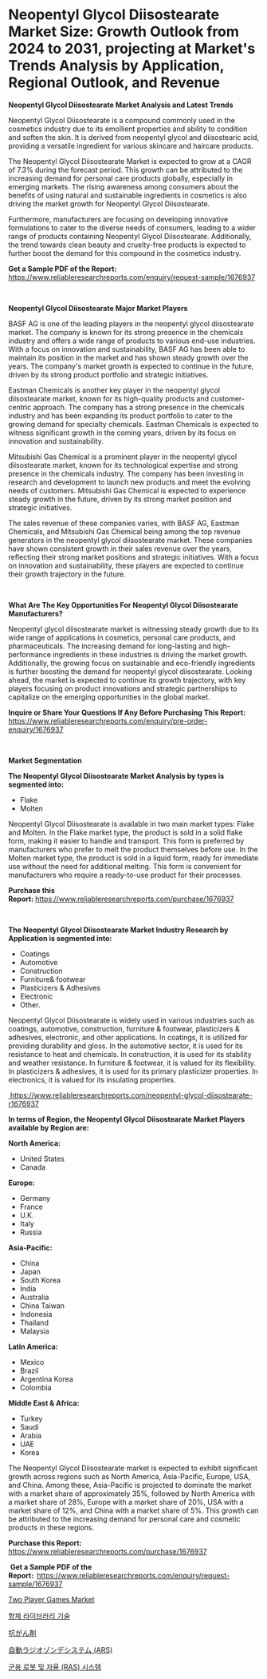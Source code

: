 <p><h1>Neopentyl Glycol Diisostearate Market Size: Growth Outlook from 2024 to 2031, projecting at Market's Trends Analysis by Application, Regional Outlook, and Revenue</h1></p><p><strong>Neopentyl Glycol Diisostearate Market Analysis and Latest Trends</strong></p>
<p><p>Neopentyl Glycol Diisostearate is a compound commonly used in the cosmetics industry due to its emollient properties and ability to condition and soften the skin. It is derived from neopentyl glycol and diisostearic acid, providing a versatile ingredient for various skincare and haircare products.</p><p>The Neopentyl Glycol Diisostearate Market is expected to grow at a CAGR of 7.3% during the forecast period. This growth can be attributed to the increasing demand for personal care products globally, especially in emerging markets. The rising awareness among consumers about the benefits of using natural and sustainable ingredients in cosmetics is also driving the market growth for Neopentyl Glycol Diisostearate.</p><p>Furthermore, manufacturers are focusing on developing innovative formulations to cater to the diverse needs of consumers, leading to a wider range of products containing Neopentyl Glycol Diisostearate. Additionally, the trend towards clean beauty and cruelty-free products is expected to further boost the demand for this compound in the cosmetics industry.</p></p>
<p><strong>Get a Sample PDF of the Report:&nbsp;</strong> <a href="https://www.reliableresearchreports.com/enquiry/request-sample/1676937">https://www.reliableresearchreports.com/enquiry/request-sample/1676937</a></p>
<p>&nbsp;</p>
<p><strong>Neopentyl Glycol Diisostearate Major Market Players</strong></p>
<p><p>BASF AG is one of the leading players in the neopentyl glycol diisostearate market. The company is known for its strong presence in the chemicals industry and offers a wide range of products to various end-use industries. With a focus on innovation and sustainability, BASF AG has been able to maintain its position in the market and has shown steady growth over the years. The company's market growth is expected to continue in the future, driven by its strong product portfolio and strategic initiatives.</p><p>Eastman Chemicals is another key player in the neopentyl glycol diisostearate market, known for its high-quality products and customer-centric approach. The company has a strong presence in the chemicals industry and has been expanding its product portfolio to cater to the growing demand for specialty chemicals. Eastman Chemicals is expected to witness significant growth in the coming years, driven by its focus on innovation and sustainability.</p><p>Mitsubishi Gas Chemical is a prominent player in the neopentyl glycol diisostearate market, known for its technological expertise and strong presence in the chemicals industry. The company has been investing in research and development to launch new products and meet the evolving needs of customers. Mitsubishi Gas Chemical is expected to experience steady growth in the future, driven by its strong market position and strategic initiatives.</p><p>The sales revenue of these companies varies, with BASF AG, Eastman Chemicals, and Mitsubishi Gas Chemical being among the top revenue generators in the neopentyl glycol diisostearate market. These companies have shown consistent growth in their sales revenue over the years, reflecting their strong market positions and strategic initiatives. With a focus on innovation and sustainability, these players are expected to continue their growth trajectory in the future.</p></p>
<p>&nbsp;</p>
<p><strong>What Are The Key Opportunities For Neopentyl Glycol Diisostearate Manufacturers?</strong></p>
<p><p>Neopentyl glycol diisostearate market is witnessing steady growth due to its wide range of applications in cosmetics, personal care products, and pharmaceuticals. The increasing demand for long-lasting and high-performance ingredients in these industries is driving the market growth. Additionally, the growing focus on sustainable and eco-friendly ingredients is further boosting the demand for neopentyl glycol diisostearate. Looking ahead, the market is expected to continue its growth trajectory, with key players focusing on product innovations and strategic partnerships to capitalize on the emerging opportunities in the global market.</p></p>
<p><strong>Inquire or Share Your Questions If Any Before Purchasing This Report:</strong> <a href="https://www.reliableresearchreports.com/enquiry/pre-order-enquiry/1676937">https://www.reliableresearchreports.com/enquiry/pre-order-enquiry/1676937</a></p>
<p>&nbsp;</p>
<p><strong>Market Segmentation</strong></p>
<p><strong>The Neopentyl Glycol Diisostearate Market Analysis by types is segmented into:</strong></p>
<p><ul><li>Flake</li><li>Molten</li></ul></p>
<p><p>Neopentyl Glycol Diisostearate is available in two main market types: Flake and Molten. In the Flake market type, the product is sold in a solid flake form, making it easier to handle and transport. This form is preferred by manufacturers who prefer to melt the product themselves before use. In the Molten market type, the product is sold in a liquid form, ready for immediate use without the need for additional melting. This form is convenient for manufacturers who require a ready-to-use product for their processes.</p></p>
<p><strong>Purchase this Report:&nbsp;</strong><a href="https://www.reliableresearchreports.com/purchase/1676937">https://www.reliableresearchreports.com/purchase/1676937</a></p>
<p>&nbsp;</p>
<p><strong>The Neopentyl Glycol Diisostearate Market Industry Research by Application is segmented into:</strong></p>
<p><ul><li>Coatings</li><li>Automotive</li><li>Construction</li><li>Furniture& footwear</li><li>Plasticizers & Adhesives</li><li>Electronic</li><li>Other.</li></ul></p>
<p><p>Neopentyl Glycol Diisostearate is widely used in various industries such as coatings, automotive, construction, furniture & footwear, plasticizers & adhesives, electronic, and other applications. In coatings, it is utilized for providing durability and gloss. In the automotive sector, it is used for its resistance to heat and chemicals. In construction, it is used for its stability and weather resistance. In furniture & footwear, it is valued for its flexibility. In plasticizers & adhesives, it is used for its primary plasticizer properties. In electronics, it is valued for its insulating properties.</p></p>
<p><a href="https://www.reliableresearchreports.com/neopentyl-glycol-diisostearate-r1676937">&nbsp;https://www.reliableresearchreports.com/neopentyl-glycol-diisostearate-r1676937</a></p>
<p><strong>In terms of Region, the Neopentyl Glycol Diisostearate Market Players available by Region are:</strong></p>
<p>
    <p> <strong> North America: </strong>
        <ul>
            <li>United States</li>
            <li>Canada</li>
        </ul>
        </p> 
    <p> <strong> Europe: </strong>
        <ul>
            <li>Germany</li>
            <li>France</li>
            <li>U.K.</li>
            <li>Italy</li>
            <li>Russia</li>
        </ul>
        </p> 
    <p> <strong> Asia-Pacific: </strong>
        <ul>
            <li>China</li>
            <li>Japan</li>
            <li>South Korea</li>
            <li>India</li>
            <li>Australia</li>
            <li>China Taiwan</li>
            <li>Indonesia</li>
            <li>Thailand</li>
            <li>Malaysia</li>
        </ul>
        </p> 
    <p> <strong> Latin America: </strong>
        <ul>
            <li>Mexico</li>
            <li>Brazil</li>
            <li>Argentina Korea</li>
            <li>Colombia</li>
        </ul>
        </p> 
    <p> <strong> Middle East & Africa: </strong>
        <ul>
            <li>Turkey</li>
            <li>Saudi</li>
            <li>Arabia</li>
            <li>UAE</li>
            <li>Korea</li>
        </ul>
    </p>
    </p>
<p><p>The Neopentyl Glycol Diisostearate market is expected to exhibit significant growth across regions such as North America, Asia-Pacific, Europe, USA, and China. Among these, Asia-Pacific is projected to dominate the market with a market share of approximately 35%, followed by North America with a market share of 28%, Europe with a market share of 20%, USA with a market share of 12%, and China with a market share of 5%. This growth can be attributed to the increasing demand for personal care and cosmetic products in these regions.</p></p>
<p><strong>Purchase this Report: </strong><a href="https://www.reliableresearchreports.com/purchase/1676937">https://www.reliableresearchreports.com/purchase/1676937</a></p>
<p>&nbsp;<strong>Get a Sample PDF of the Report:&nbsp;&nbsp;</strong><a href="https://www.reliableresearchreports.com/enquiry/request-sample/1676937">https://www.reliableresearchreports.com/enquiry/request-sample/1676937</a></p>
<p><strong></strong></p>
<p><p><a href="https://github.com/Chiragrp22/Market-Research-Report-List-5/blob/main/two-player-games-market.md">Two Player Games Market</a></p><p><a href="https://medium.com/@edaunhshhs/%ED%95%AD%EC%B2%B4-%EB%9D%BC%EC%9D%B4%EB%B8%8C%EB%9F%AC%EB%A6%AC-%EA%B8%B0%EC%88%A0-%EC%8B%9C%EC%9E%A5-%EB%B6%84%EC%84%9D-%EB%B0%8F-2024%EB%85%84%EB%B6%80%ED%84%B0-2031%EB%85%84%EA%B9%8C%EC%A7%80%EC%9D%98-%EA%B7%9C%EB%AA%A8-%EC%98%88%EC%B8%A1-18f205a7a090">항체 라이브러리 기술</a></p><p><a href="https://medium.com/@munroco657/%E6%8A%97%E7%99%8C%E5%89%A4%E5%B8%82%E5%A0%B4%E8%A6%8F%E6%A8%A1%E3%81%AF-%E3%82%B0%E3%83%AD%E3%83%BC%E3%83%90%E3%83%AB%E7%94%A3%E6%A5%AD%E3%81%AB%E3%81%8A%E3%81%84%E3%81%A6%E6%9C%80%E9%81%A9%E3%81%AA%E3%83%9E%E3%83%BC%E3%82%B1%E3%83%86%E3%82%A3%E3%83%B3%E3%82%B0%E3%83%81%E3%83%A3%E3%83%8D%E3%83%AB%E3%82%92%E6%98%8E%E3%82%89%E3%81%8B%E3%81%AB%E3%81%97%E3%81%BE%E3%81%99-1ec2f7e0dd2b">抗がん剤</a></p><p><a href="https://github.com/ddwcuskozol07187/Market-Research-Report-List-3/blob/main/878345490561.md">自動ラジオゾンデシステム (ARS)</a></p><p><a href="https://medium.com/@bennyuigleyjks/%EA%B5%B0%EC%82%AC-%EB%A1%9C%EB%B4%87-%EB%B0%8F-%EC%9E%90%EC%9C%A8-%EC%8B%9C%EC%8A%A4%ED%85%9C-ras-%EC%8B%9C%EC%9E%A5-%EA%B7%9C%EB%AA%A8-%EB%B0%8F-%EC%8B%9C%EC%9E%A5-%EB%8F%99%ED%96%A5-%EC%82%B0%EC%97%85-%EA%B0%9C%EC%9A%94-%EC%A0%84%EC%B2%B4-2024%EB%85%84%EB%B6%80%ED%84%B0-2031%EB%85%84%EA%B9%8C%EC%A7%80-27e8270c8860">군용 로봇 및 자율 (RAS) 시스템</a></p></p>